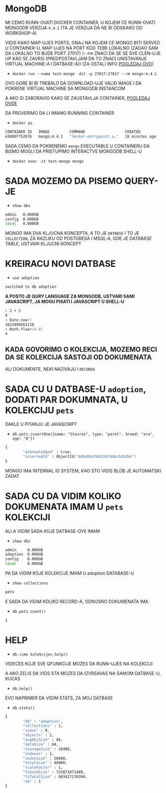 # MongoDB

MI CEMO RUNN-OVATI DOCKER CONTAINER, U KOJEM CE RUNN-OVATI MONGODB VERZIJA `4.4.1` (TA JE VERZIJA DA NE BI ODSKAKO OD WORKSHOP-A)

VIDIS KAKO MAP-UJES PORTS, ONAJ NA KOJEM CE MONGO BITI SERVED U CONTAINER-U, MAP-UJES NA PORT KOD TEBE LOKALNO (ZADAO SAM DA LOKALNO TO BUDE PORT 27017) (--rm ZNACI DA SE SE SVE CLEN-UJE UP KAD SE ZAVRSI (PREDPOSTAVLJAM DA TO ZNACI UNISTAVANJE VIRTUAL MACHINE-A I DATBASE-A)) (ZA OSTALI INFO [POGLEDAJ OVO](https://docs.docker.com/engine/reference/commandline/run/))

- `docker run --name test-mongo -dit -p 27017:27017 --rm mongo:4.4.1`

OVO GORE BI BI TREBALO DA DOWNLOAD-UJE VALID IMAGE I DA POKRENE VIRTUAL MACHINE SA MONGODB INSTANCOM

A AKO SI ZABORAVIO KAKO SE ZAUSTAVLJA CONTAINER, [POGLEDAJ OVDE](https://github.com/Rade58/exploring_docker/tree/2_4_STOPPING_CONTAINERS)

DA PROVERIMO DA LI IMAMO RUNNING CONTAINER

- `docker ps`

```zsh
CONTAINER ID   IMAGE         COMMAND                  CREATED          STATUS          PORTS                                           NAMES
e5080f752676   mongo:4.4.1   "docker-entrypoint.s…"   18 minutes ago   Up 18 minutes   0.0.0.0:27017->27017/tcp, :::27017->27017/tcp   test-mongo
```

SADA CEMO DA POKRENEMO `mongo` EXECUTABLE U CONTAINERU DA BISMO MOGLI DA PRISTUPIMO INTERACTVE MONGODB SHELL-U

- `docker exec -it test-mongo mongo`

# SADA MOZEMO DA PISEMO QUERY-JE

- `show dbs`

```zsh
admin   0.000GB
config  0.000GB
local   0.000GB
```

MONGO IMA DVA KLJUCNA KONCEPTA, A TO JE `DATBASE` I TO JE `COLLECTION`; ZA RAZLIKU OD POSTGRESA I MSQL-A, GDE JE *DATABASE TABLE*, USTVARI KLJUCNI KONCEPT

# KREIRACU NOVI DATBASE

- `use adoption`

```zsh
switched to db adoption
```

**A POSTO JE QURY LANGUAGE ZA MONGODB, USTVARI SAMI JAVASCRIPT, JA MOGU PISATI I JAVASCRIPT U SHELL-U**

```zsh
> 2 + 2
4
> Date.now()
1622999563118
> Math.floor(4.4)
4
```

## KADA GOVORIMO O KOLEKCIJA, MOZEMO RECI DA SE KOLEKCIJA SASTOJI OD DOKUMENATA

ALI DOKUMENTE, NEKI NAZIVAJU I `RECORDS`

# SADA CU U DATBASE-U `adoption`, DODATI PAR DOKUMNATA, U KOLEKCIJU `pets`

DAKLE U PITANJU JE JAVASCRIPT

- `db.pets.insertOne({name: "Stavros", type: "parot", breed: "ara", age: "8"})`

```zsh
{
        "acknowledged" : true,
        "insertedId" : ObjectId("60bd04a70d21879dbcbd52b6")
}
```

MONGO IMA INTERNAL ID SYSTEM, KAO STO VIDIS BLOB JE AUTOMATSKI ZADAT

# SADA CU DA VIDIM KOLIKO DOKUMENATA IMAM U `pets` KOLEKCIJI

ALI A VIDIM SADA KOJE DATBASE-OVE IMAM

- `show dbs`

```zsh
admin     0.000GB
adoption  0.000GB
config    0.000GB
local     0.000GB
```

PA DA VIDIM KOJE KOLEKCIJE IMAM U adoption DATABASE-U

- `show collections`

```zsh
pets
```

E SADA DA VIDIM KOLIKO RECORD-A, ODNOSNO DOKUMENATA IMA

- `db.pets.count()`

```zsh
1
```

# HELP

- `db.<ime kolekcije>.help()`

VIDECES KOJE SVE QFUNKCIJE MOZES DA RUNN-UJES NA KOLEKCIJI

A AKO ZELIS DA VIDS STA MOZES DA IZVRSAVAS NA SAMOM DATBASE-U, KUCAS

- `db.help()`

EVO NAPRIMER DA VIDIM STATS, ZA MOJ DATBASE

- `db.stats()`

```zsh
{
        "db" : "adoption",
        "collections" : 1,
        "views" : 0,
        "objects" : 1,
        "avgObjSize" : 84,
        "dataSize" : 84,
        "storageSize" : 20480,
        "indexes" : 1,
        "indexSize" : 20480,
        "totalSize" : 40960,
        "scaleFactor" : 1,
        "fsUsedSize" : 725873471488,
        "fsTotalSize" : 983427170304,
        "ok" : 1
}
```
